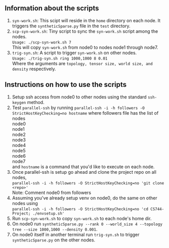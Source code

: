 ## Information about the scripts
1. `syn-work.sh`: This scipt will reside in the `home` directory on each node. It triggers the `syntheticSparse.py` file in the `test` directory.
2. `scp-syn-work.sh`: Tiny script to sync the `syn-work.sh` script among the nodes.\
`Usage: ./scp-syn-work.sh 7`\
This will copy `syn-work.sh` from node0 to nodes node1 through node7.
3. `trig-syn.sh`: A script to trigger `syn-work.sh` on other nodes.\
`Usage: ./trig-syn.sh ring 1000,1000 8 0.01`\
Where the arguments are `topology, tensor size, world size, and density` respectively. 

## Instructions on how to use the scripts
1. Setup ssh access from node0 to other nodes using the standard `ssh-keygen` method.
2. Test `parallel-ssh` by running `parallel-ssh -i -h followers -O StrictHostKeyChecking=no hostname` where followers file has the list of nodes\
node0\
node1\
node2\
node3\
node4\
node5\
node6\
node7\
and `hostname` is a command that you'd like to execute on each node.
3. Once parallel-ssh is setup go ahead and clone the project repo on all nodes,\
`parallel-ssh -i -h followers -O StrictHostKeyChecking=no 'git clone <repo>'`\
Note: Comment node0 from followers
4. Assuming you've already setup venv on node0, do the same on other nodes using\
`parallel-ssh -i -h followers -O StrictHostKeyChecking=no 'cd CS744-Project; ./envsetup.sh'`
5. Run `scp-syn-work.sh` to copy `syn-work.sh` to each node's home dir.
6. On node0 run `syntheticSparse.py --rank 0 --world_size 4 --topology tree --size 1000,1000 --density 0.001`.
7. On node0 itself in another terminal run `trig-syn.sh` to trigger `syntheticSparse.py` on the other nodes.
